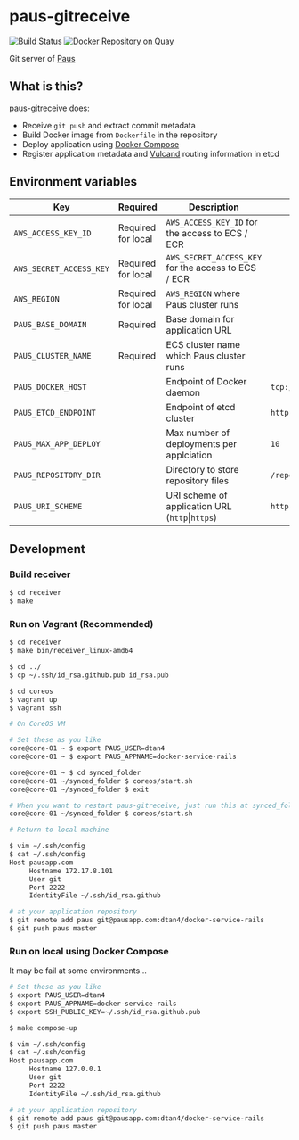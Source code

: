 # paus-gitreceive
[![Build Status](https://travis-ci.org/dtan4/paus-gitreceive.svg?branch=master)](https://travis-ci.org/dtan4/paus-gitreceive)
[![Docker Repository on Quay](https://quay.io/repository/dtan4/paus-gitreceive/status "Docker Repository on Quay")](https://quay.io/repository/dtan4/paus-gitreceive)

Git server of [Paus](https://github.com/dtan4/paus)

## What is this?

paus-gitreceive does:

- Receive `git push` and extract commit metadata
- Build Docker image from `Dockerfile` in the repository
- Deploy application using [Docker Compose](https://docs.docker.com/compose/)
- Register application metadata and [Vulcand](https://github.com/vulcand/vulcand) routing information in etcd

## Environment variables

| Key                  | Required | Description                                    | Default                 | Example                 |
|----------------------|----------|------------------------------------------------|-------------------------|-------------------------|
| `AWS_ACCESS_KEY_ID`   | Required for local | `AWS_ACCESS_KEY_ID` for the access to ECS / ECR |                         | `AKIAawsaccesskey`           |
| `AWS_SECRET_ACCESS_KEY`   | Required for local | `AWS_SECRET_ACCESS_KEY` for the access to ECS / ECR |                         | `awssecretaccesskey`           |
| `AWS_REGION`   | Required for local | `AWS_REGION` where Paus cluster runs |                         | `ap-northeast-1`           |
| `PAUS_BASE_DOMAIN`   | Required | Base domain for application URL                |                         | `pausapp.com`           |
| `PAUS_CLUSTER_NAME`   | Required | ECS cluster name which Paus cluster runs |                         | `paus`           |
| `PAUS_DOCKER_HOST` |          | Endpoint of Docker daemon                       | `tcp://127.0.0.1:2375` | `tcp://127.0.0.1:2377` (Docker Swarm) |
| `PAUS_ETCD_ENDPOINT` |          | Endpoint of etcd cluster                       | `http://127.0.0.1:2379` | `http://127.0.0.1:2379` |
| `PAUS_MAX_APP_DEPLOY`    |          | Max number of deployments per applciation | `10`                   | `30`                  |
| `PAUS_REPOSITORY_DIR`    |          | Directory to store repository files | `/repos`                   | `/repos`                  |
| `PAUS_URI_SCHEME`        |          | URI scheme of application URL (`http`&#124;`https`) | `http`     | `http`                    |

## Development

### Build receiver

```bash
$ cd receiver
$ make
```

### Run on Vagrant (Recommended)

```bash
$ cd receiver
$ make bin/receiver_linux-amd64

$ cd ../
$ cp ~/.ssh/id_rsa.github.pub id_rsa.pub

$ cd coreos
$ vagrant up
$ vagrant ssh
```

```bash
# On CoreOS VM

# Set these as you like
core@core-01 ~ $ export PAUS_USER=dtan4
core@core-01 ~ $ export PAUS_APPNAME=docker-service-rails

core@core-01 ~ $ cd synced_folder
core@core-01 ~/synced_folder $ coreos/start.sh
core@core-01 ~/synced_folder $ exit

# When you want to restart paus-gitreceive, just run this at synced_folder:
core@core-01 ~/synced_folder $ coreos/start.sh
```

```bash
# Return to local machine

$ vim ~/.ssh/config
$ cat ~/.ssh/config
Host pausapp.com
     Hostname 172.17.8.101
     User git
     Port 2222
     IdentityFile ~/.ssh/id_rsa.github

# at your application repository
$ git remote add paus git@pausapp.com:dtan4/docker-service-rails
$ git push paus master
```

### Run on local using Docker Compose

It may be fail at some environments...

```bash
# Set these as you like
$ export PAUS_USER=dtan4
$ export PAUS_APPNAME=docker-service-rails
$ export SSH_PUBLIC_KEY=~/.ssh/id_rsa.github.pub

$ make compose-up

$ vim ~/.ssh/config
$ cat ~/.ssh/config
Host pausapp.com
     Hostname 127.0.0.1
     User git
     Port 2222
     IdentityFile ~/.ssh/id_rsa.github

# at your application repository
$ git remote add paus git@pausapp.com:dtan4/docker-service-rails
$ git push paus master
```
